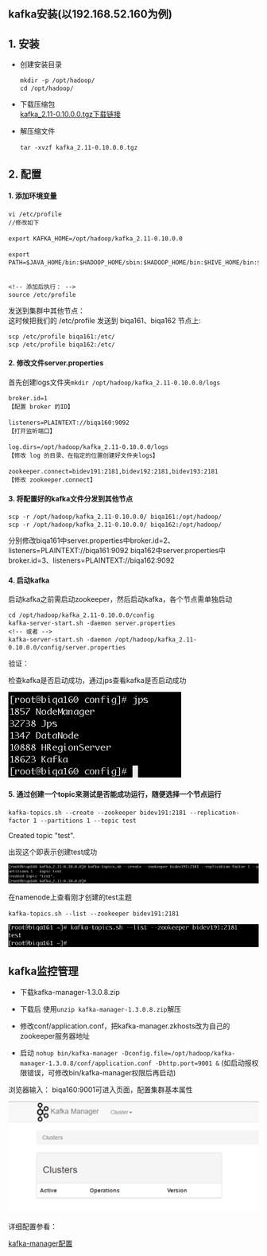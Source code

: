 
## kafka安装(以192.168.52.160为例)
## 1. 安装
* 创建安装目录 

    ```
    mkdir -p /opt/hadoop/  
    cd /opt/hadoop/
    ```

* 下载压缩包  
[kafka_2.11-0.10.0.0.tgz下载链接](http://www-eu.apache.org/dist/kafka/0.10.0.0/kafka_2.11-0.10.0.0.tgz)

* 解压缩文件

    `tar -xvzf kafka_2.11-0.10.0.0.tgz`


## 2. 配置


#### 1. 添加环境变量

```
vi /etc/profile
//修改如下

export KAFKA_HOME=/opt/hadoop/kafka_2.11-0.10.0.0

export PATH=$JAVA_HOME/bin:$HADOOP_HOME/sbin:$HADOOP_HOME/bin:$HIVE_HOME/bin:$KAFKA_HOME/bin:$M2_HOME/bin:$PATH


<!-- 添加后执行： -->
source /etc/profile
```

发送到集群中其他节点：  
这时候把我们的 /etc/profile 发送到 biqa161、biqa162 节点上:
```
scp /etc/profile biqa161:/etc/
scp /etc/profile biqa162:/etc/
```


#### 2. 修改文件server.properties


首先创建logs文件夹`mkdir /opt/hadoop/kafka_2.11-0.10.0.0/logs`

```
broker.id=1
【配置 broker 的ID】

listeners=PLAINTEXT://biqa160:9092
【打开监听端口】

log.dirs=/opt/hadoop/kafka_2.11-0.10.0.0/logs
【修改 log 的目录、在指定的位置创建好文件夹logs】

zookeeper.connect=bidev191:2181,bidev192:2181,bidev193:2181
【修改 zookeeper.connect】
```

#### 3. 将配置好的kafka文件分发到其他节点

```
scp -r /opt/hadoop/kafka_2.11-0.10.0.0/ biqa161:/opt/hadoop/
scp -r /opt/hadoop/kafka_2.11-0.10.0.0/ biqa162:/opt/hadoop/
```

分别修改biqa161中server.properties中broker.id=2、listeners=PLAINTEXT://biqa161:9092
       biqa162中server.properties中broker.id=3、listeners=PLAINTEXT://biqa162:9092

#### 4. 启动kafka

启动kafka之前需启动zookeeper，然后启动kafka，各个节点需单独启动

```
cd /opt/hadoop/kafka_2.11-0.10.0.0/config
kafka-server-start.sh -daemon server.properties
<!-- 或者 -->
kafka-server-start.sh -daemon /opt/hadoop/kafka_2.11-0.10.0.0/config/server.properties 
```

验证：

检查kafka是否启动成功，通过jps查看kafka是否启动成功

 ![](./image/kafka1.png)


#### 5. 通过创建一个topic来测试是否能成功运行，随便选择一个节点运行

```
kafka-topics.sh --create --zookeeper bidev191:2181 --replication-factor 1 --partitions 1 --topic test
```

Created topic "test".

出现这个即表示创建test成功

 ![](./image/kafka2.png)


在namenode上查看刚才创建的test主题

`kafka-topics.sh --list --zookeeper bidev191:2181`     

 ![](./image/kafka3.png)


## kafka监控管理

* 下载kafka-manager-1.3.0.8.zip

* 下载后 使用`unzip kafka-manager-1.3.0.8.zip`解压 

* 修改conf/application.conf，把kafka-manager.zkhosts改为自己的zookeeper服务器地址 

* 启动 `nohup bin/kafka-manager -Dconfig.file=/opt/hadoop/kafka-manager-1.3.0.8/conf/application.conf -Dhttp.port=9001 &`
        (如启动报权限错误，可修改bin/kafka-manager权限后再启动)


浏览器输入： biqa160:9001可进入页面，配置集群基本属性

![](./image/kafka4.png)

详细配置参看：

[kafka-manager配置](http://blog.csdn.net/isea533/article/details/73727485)








